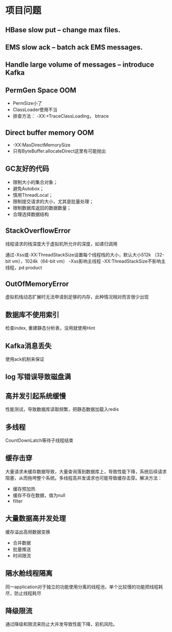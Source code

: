 # 项目问题

## HBase slow put – change max files.

## EMS slow ack – batch ack EMS messages.

## Handle large volume of messages – introduce Kafka

## PermGen Space OOM

- PermSize小了
- ClassLoader使用不当
- 排查方法： -XX:+TraceClassLoading， btrace

## Direct buffer memory OOM

- -XX:MaxDirectMemorySize
- 只有ByteBuffer.allocateDirect这里有可能抛出

## GC友好的代码

- 限制大小的集合对象；
- 避免Autobox；
- 慎用ThreadLocal；
- 限制提交请求的大小，尤其是批量处理；
- 限制数据库返回的数据数量；
- 合理选择数据结构

## StackOverflowError

线程请求的栈深度大于虚拟机所允许的深度，如递归调用

通过-Xss或-XX:ThreadStackSize设置每个线程栈的大小，默认大小512k （32-bit vm），1024k（64-bit vm）
-Xss影响主线程
-XX:ThreadStackSize不影响主线程，pd product

## OutOfMemoryError

虚拟机栈动态扩展时无法申请到足够的内存，此种情况相对而言很少出现

## 数据库不使用索引

检查index, 重建静态分析表，没用就使用Hint

## Kafka消息丢失

使用ack机制来保证

## log 写错误导致磁盘满

## 高并发引起系统缓慢

性能测试，导致数据库读取频繁，把静态数据加载入redis

## 多线程

CountDownLatch等待子线程结束

## 缓存击穿

大量请求未缓存数据导致，大量查询落到数据库上，导致性能下降，系统后续请求阻塞，从而拖垮整个系统。多线程高并发请求也可能导致缓存击穿。解决方法：
- 缓存预加热
- 缓存不存在数据，值为null
- filter

## 大量数据高并发处理

缓存溢出高频数据变换
- 合并数据
- 批量推送
- 时间限流

## 隔水舱线程隔离

同一application对于独立的功能使用分离的线程池，单个比较慢的功能把线程耗尽，防止线程耗尽

## 降级限流

通过降级和限流来防止大并发导致性能下降，宕机风险。

